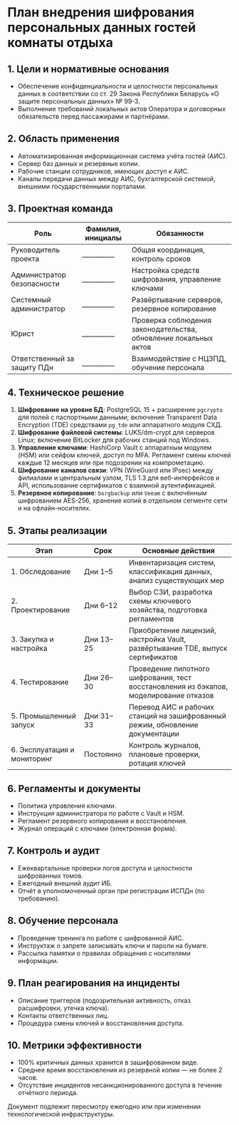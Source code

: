 # План внедрения шифрования персональных данных гостей комнаты отдыха

## 1. Цели и нормативные основания

- Обеспечение конфиденциальности и целостности персональных данных в соответствии со ст. 29 Закона Республики Беларусь «О защите персональных данных» № 99-З.
- Выполнение требований локальных актов Оператора и договорных обязательств перед пассажирами и партнёрами.

## 2. Область применения

- Автоматизированная информационная система учёта гостей (АИС).
- Сервер баз данных и резервные копии.
- Рабочие станции сотрудников, имеющих доступ к АИС.
- Каналы передачи данных между АИС, бухгалтерской системой, внешними государственными порталами.

## 3. Проектная команда

| Роль | Фамилия, инициалы | Обязанности |
|------|--------------------|-------------|
| Руководитель проекта | __________ | Общая координация, контроль сроков |
| Администратор безопасности | __________ | Настройка средств шифрования, управление ключами |
| Системный администратор | __________ | Развёртывание серверов, резервное копирование |
| Юрист | __________ | Проверка соблюдения законодательства, обновление локальных актов |
| Ответственный за защиту ПДн | __________ | Взаимодействие с НЦЗПД, обучение персонала |

## 4. Техническое решение

1. **Шифрование на уровне БД**: PostgreSQL 15 + расширение `pgcrypto` для полей с паспортными данными; включение Transparent Data Encryption (TDE) средствами `pg_tde` или аппаратного модуля СХД.
2. **Шифрование файловой системы**: LUKS/dm-crypt для серверов Linux; включение BitLocker для рабочих станций под Windows.
3. **Управление ключами**: HashiCorp Vault с аппаратным модулем (HSM) или сейфом ключей, доступ по MFA. Регламент смены ключей каждые 12 месяцев или при подозрении на компрометацию.
4. **Шифрование каналов связи**: VPN (WireGuard или IPsec) между филиалами и центральным узлом, TLS 1.3 для веб-интерфейсов и API, использование сертификатов с взаимной аутентификацией.
5. **Резервное копирование**: `borgbackup` или `Veeam` с включённым шифрованием AES-256, хранение копий в отдельном сегменте сети и на офлайн-носителях.

## 5. Этапы реализации

| Этап | Срок | Основные действия |
|------|------|-------------------|
| 1. Обследование | Дни 1–5 | Инвентаризация систем, классификация данных, анализ существующих мер |
| 2. Проектирование | Дни 6–12 | Выбор СЗИ, разработка схемы ключевого хозяйства, подготовка регламентов |
| 3. Закупка и настройка | Дни 13–25 | Приобретение лицензий, настройка Vault, развёртывание TDE, выпуск сертификатов |
| 4. Тестирование | Дни 26–30 | Проведение пилотного шифрования, тест восстановления из бэкапов, моделирование отказов |
| 5. Промышленный запуск | Дни 31–33 | Перевод АИС и рабочих станций на зашифрованный режим, обновление документации |
| 6. Эксплуатация и мониторинг | Постоянно | Контроль журналов, плановые проверки, ротация ключей |

## 6. Регламенты и документы

- Политика управления ключами.
- Инструкция администратора по работе с Vault и HSM.
- Регламент резервного копирования и восстановления.
- Журнал операций с ключами (электронная форма).

## 7. Контроль и аудит

- Ежеквартальные проверки логов доступа и целостности шифрованных томов.
- Ежегодный внешний аудит ИБ.
- Отчёт в уполномоченный орган при регистрации ИСПДн (по требованию).

## 8. Обучение персонала

- Проведение тренинга по работе с шифрованной АИС.
- Инструктаж о запрете записывать ключи и пароли на бумаге.
- Рассылка памятки о правилах обращения с носителями информации.

## 9. План реагирования на инциденты

- Описание триггеров (подозрительная активность, отказ расшифровки, утечка ключа).
- Контакты ответственных лиц.
- Процедура смены ключей и восстановления доступа.

## 10. Метрики эффективности

- 100% критичных данных хранится в зашифрованном виде.
- Среднее время восстановления из резервной копии — не более 2 часов.
- Отсутствие инцидентов несанкционированного доступа в течение отчётного периода.

Документ подлежит пересмотру ежегодно или при изменении технологической инфраструктуры.
